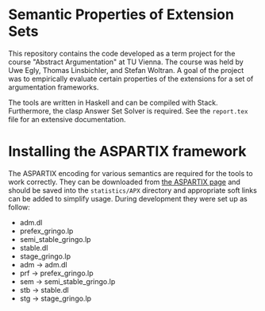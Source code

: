 Semantic Properties of Extension Sets
===========================

This repository contains the code developed as a term project for the course
"Abstract Argumentation" at TU Vienna. The course was held by Uwe Egly,
Thomas Linsbichler, and Stefan Woltran.  A goal of the project was to
empirically evaluate certain properties of the extensions for a set of
argumentation frameworks.

The tools are written in Haskell and can be compiled with Stack. Furthermore,
the clasp Answer Set Solver is required.  See the `report.tex` file for an
extensive documentation.

Installing the ASPARTIX framework
=========================

The ASPARTIX encoding for various semantics are required for the tools to
work correctly. They can be downloaded from
[the ASPARTIX page](http://www.dbai.tuwien.ac.at/research/project/argumentation/systempage/) and
should be saved into the `statistics/APX` directory and appropriate soft
links can be added to simplify usage. During development they were set up as
follow:

* adm.dl
* prefex_gringo.lp
* semi_stable_gringo.lp
* stable.dl
* stage_gringo.lp
* adm -> adm.dl
* prf -> prefex_gringo.lp
* sem -> semi_stable_gringo.lp
* stb -> stable.dl
* stg -> stage_gringo.lp
